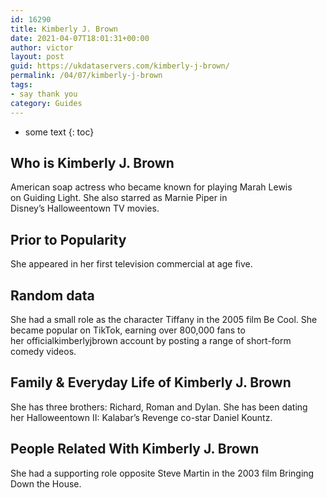 ```yaml
---
id: 16290
title: Kimberly J. Brown
date: 2021-04-07T18:01:31+00:00
author: victor
layout: post
guid: https://ukdataservers.com/kimberly-j-brown/
permalink: /04/07/kimberly-j-brown
tags:
- say thank you
category: Guides
---
```


* some text
{: toc}


## Who is Kimberly J. Brown



American soap actress who became known for playing Marah Lewis on Guiding Light. She also starred as Marnie Piper in Disney&#8217;s Halloweentown TV movies. 

                
                
                
## Prior to Popularity



She appeared in her first television commercial at age five. 

                
                
                
## Random data



She had a small role as the character Tiffany in the 2005 film Be Cool. She became popular on TikTok, earning over 800,000 fans to her officialkimberlyjbrown account by posting a range of short-form comedy videos. 

                
                
                
## Family & Everyday Life of Kimberly J. Brown



She has three brothers: Richard, Roman and Dylan. She has been dating her Halloweentown II: Kalabar&#8217;s Revenge co-star Daniel Kountz.

                
                
                
## People Related With Kimberly J. Brown



She had a supporting role opposite Steve Martin in the 2003 film Bringing Down the House.

                
              
            
          
          
          